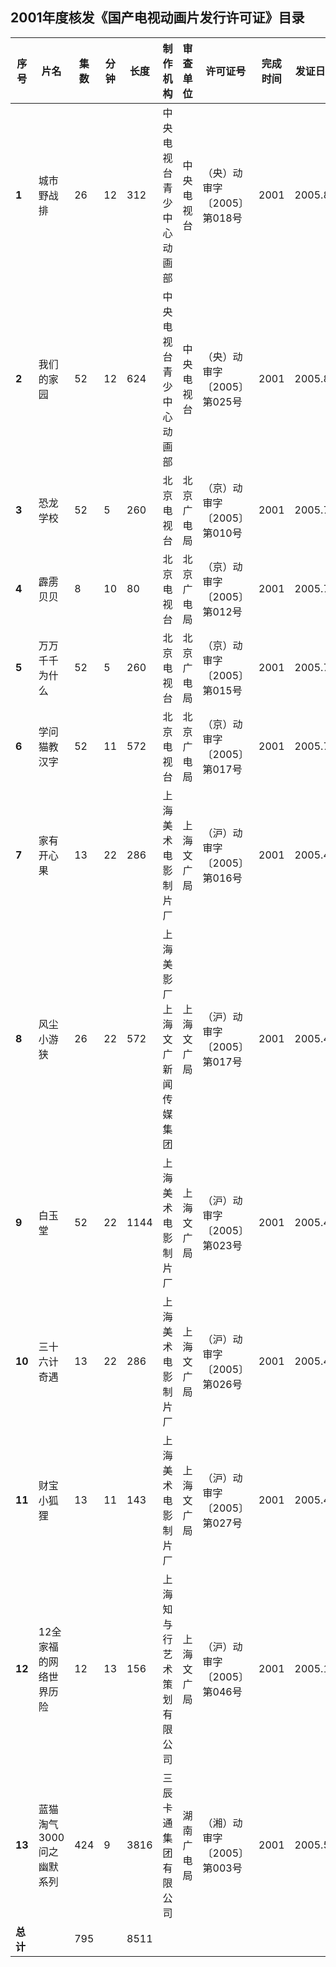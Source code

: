 ## 2001年度核发《国产电视动画片发行许可证》目录

 序号 | 片名 | 集数 | 分钟 | 长度 | 制作机构 | 审查单位 | 许可证号 | 完成时间 | 发证日期 
---|---|---|---|---|---|---|---|---|---
 **1** | 城市野战排 | 26 | 12 | 312 | 中央电视台青少中心动画部 | 中央电视台 | （央）动审字〔2005〕第018号 | 2001 | 2005.8 
 **2** | 我们的家园 | 52 | 12 | 624 | 中央电视台青少中心动画部 | 中央电视台 | （央）动审字〔2005〕第025号 | 2001 | 2005.8 
 **3** | 恐龙学校 | 52 | 5 | 260 | 北京电视台 | 北京广电局 | （京）动审字〔2005〕第010号 | 2001 | 2005.7 
 **4** | 霹雳贝贝 | 8 | 10 | 80 | 北京电视台 | 北京广电局 | （京）动审字〔2005〕第012号 | 2001 | 2005.7 
 **5** | 万万千千为什么 | 52 | 5 | 260 | 北京电视台 | 北京广电局 | （京）动审字〔2005〕第015号 | 2001 | 2005.7 
 **6** | 学问猫教汉字 | 52 | 11 | 572 | 北京电视台 | 北京广电局 | （京）动审字〔2005〕第017号 | 2001 | 2005.7 
 **7** | 家有开心果 | 13 | 22 | 286 | 上海美术电影制片厂 | 上海文广局 | （沪）动审字〔2005〕第016号 | 2001 | 2005.4 
 **8** | 风尘小游狭 | 26 | 22 | 572 | 上海美影厂上海文广新闻传媒集团 | 上海文广局 | （沪）动审字〔2005〕第017号 | 2001 | 2005.4 
 **9** | 白玉堂 | 52 | 22 | 1144 | 上海美术电影制片厂 | 上海文广局 | （沪）动审字〔2005〕第023号 | 2001 | 2005.4 
 **10** | 三十六计奇遇 | 13 | 22 | 286 | 上海美术电影制片厂 | 上海文广局 | （沪）动审字〔2005〕第026号 | 2001 | 2005.4 
 **11** | 财宝小狐狸 | 13 | 11 | 143 | 上海美术电影制片厂 | 上海文广局 | （沪）动审字〔2005〕第027号 | 2001 | 2005.4 
 **12** | 12全家福的网络世界历险 | 12 | 13 | 156 | 上海知与行艺术策划有限公司 | 上海文广局 | （沪）动审字〔2005〕第046号 | 2001 | 2005.11 
 **13** | 蓝猫淘气3000问之幽默系列 | 424 | 9 | 3816 | 三辰卡通集团有限公司 | 湖南广电局 | （湘）动审字〔2005〕第003号 | 2001 | 2005.5 
 **总计** |  | 795 |  | 8511 |  |  |  |  |  